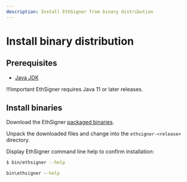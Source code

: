 ```yaml
---
description: Install EthSigner from binary distribution
---
```


# Install binary distribution

## Prerequisites

* [Java JDK](http://www.oracle.com/technetwork/java/javase/downloads/index.html)

!!!important
    EthSigner requires Java 11 or later releases.

## Install binaries

Download the EthSigner [packaged binaries](https://bintray.com/consensys/pegasys-repo/ethsigner/_latestVersion#files).

Unpack the downloaded files and change into the `ethsigner-<release>` directory.

Display EthSigner command line help to confirm installation:

```bash tab="Linux/macOS"
$ bin/ethsigner --help
```

```bat tab="Windows"
bin\ethsigner --help
```
